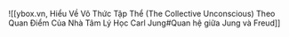 ![[ybox.vn, Hiểu Về Vô Thức Tập Thể (The Collective Unconscious) Theo Quan Điểm Của Nhà Tâm Lý Học Carl Jung#Quan hệ giữa Jung và Freud]]